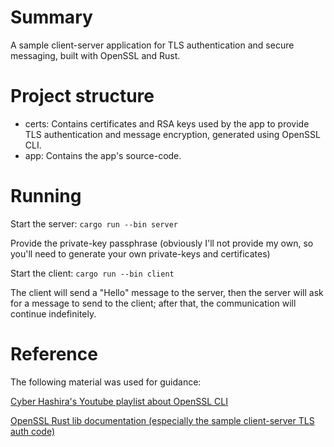 # Summary
A sample client-server application for TLS authentication and secure messaging, built with OpenSSL and Rust.

# Project structure
- certs: Contains certificates and RSA keys used by the app to provide TLS authentication and message encryption, generated using OpenSSL CLI.
- app: Contains the app's source-code.

# Running
Start the server:
`cargo run --bin server`

Provide the private-key passphrase (obviously I'll not provide my own, so you'll need to generate your own private-keys and certificates)

Start the client:
`cargo run --bin client`

The client will send a "Hello" message to the server, then the server will ask for a message to send to the client; after that, the communication will continue indefinitely.

# Reference
The following material was used for guidance:

[Cyber Hashira's Youtube playlist about OpenSSL CLI](https://youtube.com/playlist?list=PLgBMtP0_D_afzNG7Zs2jr8FSoyeU4yqhi&si=dJRkcRinVw_nAwDq)

[OpenSSL Rust lib documentation (especially the sample client-server TLS auth code)](https://docs.rs/openssl/0.10.66/openssl/ssl/index.html)
